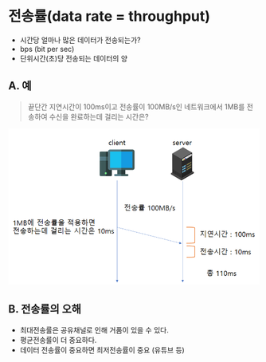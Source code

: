 # 전송률(data rate = throughput)

- 시간당 얼마나 많은 데이터가 전송되는가?
- bps (bit per sec)
- 단위시간(초)당 전송되는 데이터의 양

## A. 예

> 끝단간 지연시간이 100ms이고 전송률이 100MB/s인 네트워크에서 1MB를 전송하여 수신을 완료하는데 걸리는 시간은?

![](/bin/Network_image/network_3_30.png)

## B. 전송률의 오해

- 최대전송률은 공유채널로 인해 거품이 있을 수 있다.
- 평균전송률이 더 중요하다.
- 데이터 전송률이 중요하면 최저전송률이 중요 (유튜브 등)

